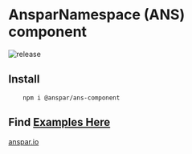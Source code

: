 # AnsparNamespace (ANS) component

![release](https://github.com/anspar/ans-component/actions/workflows/release.yml/badge.svg?branch=main) 
## Install  
        npm i @anspar/ans-component

## Find [Examples Here](https://anspar.github.io/ans-component)

[anspar.io](anspar.io)